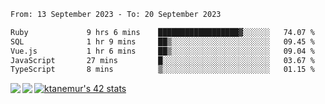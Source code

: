 <!--START_SECTION:waka-->

```txt
From: 13 September 2023 - To: 20 September 2023

Ruby             9 hrs 6 mins    ██████████████████▓░░░░░░   74.07 %
SQL              1 hr 9 mins     ██▒░░░░░░░░░░░░░░░░░░░░░░   09.45 %
Vue.js           1 hr 6 mins     ██▒░░░░░░░░░░░░░░░░░░░░░░   09.04 %
JavaScript       27 mins         █░░░░░░░░░░░░░░░░░░░░░░░░   03.67 %
TypeScript       8 mins          ▒░░░░░░░░░░░░░░░░░░░░░░░░   01.15 %
```

<!--END_SECTION:waka-->
<a href="https://github.com/anuraghazra/github-readme-stats">
  <img align="left" src="https://github-readme-stats.vercel.app/api?username=Tanesan&count_private=true&show_icons=true" />
<img align="left" src="https://github-readme-stats.vercel.app/api/top-langs/?username=Tanesan" />
</a>

[![ktanemur's 42 stats](https://badge42.vercel.app/api/v2/cl1wslf6s002109l771rng2w8/stats?cursusId=21&coalitionId=62)](https://github.com/JaeSeoKim/badge42)
